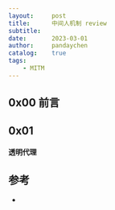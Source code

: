 ```yaml
---
layout:     post
title:      中间人机制 review
subtitle:   
date:       2023-03-01
author:     pandaychen
catalog:    true
tags:
    - MITM
---
```



##  0x00    前言



##  0x01    


####    透明代理






##  参考
-   [](https://docs.mitmproxy.org/stable/concepts-howmitmproxyworks/)
